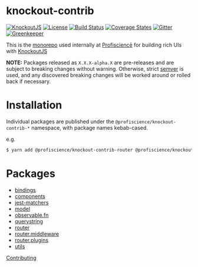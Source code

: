 # knockout-contrib

[![KnockoutJS][knockout-shield]][KnockoutJS]
[![License][wtfpl-shield]][wtfpl]
[![Build Status][travis-ci-shield]][travis-ci]
[![Coverage States][codecov-shield]][codecov]
[![Gitter][gitter-shield]][gitter]
[![Greenkeeper][greenkeeper-shield]][greenkeeper]


This is the [monorepo](https://github.com/babel/babel/blob/master/doc/design/monorepo.md) used internally at [Profisciencē](https://profiscience.com) for building rich UIs with [KnockoutJS][]

**NOTE:** Packages released as `X.X.X-alpha.X` are pre-releases and are subject to breaking changes without warning. Otherwise, strict [semver](https://semver.org/) is used, and any discovered breaking changes will be worked around or rolled back if necessary.

# Installation
Individual packages are published under the `@profiscience/knockout-contrib-*` namespace, with package names kebab-cased.

e.g.
```bash
$ yarn add @profiscience/knockout-contrib-router @profiscience/knockout-contrib-observble-fn
```


# Packages
- [bindings](./packages/bindings)
- [components](./packages/components)
- [jest-matchers](./packages/jest-matchers)
- [model](./packages/model)
- [observable.fn](./packages/observable.fn)
- [querystring](./packages/querystring)
- [router](./packages/router)
- [router.middleware](./packages/router.middleware)
- [router.plugins](./packages/router.plugins)
- [utils](./packages/utils)


[Contributing](./CONTRIBUTING.md)

[KnockoutJS]: https://knockoutjs.com

[knockout-shield]: https://img.shields.io/badge/KnockoutJS-v3.5.0--beta-red.svg

[travis-ci]: https://travis-ci.org/Profiscience/knockout-contrib/
[travis-ci-shield]: https://img.shields.io/travis/Profiscience/knockout-contrib/master.svg

[codecov]: https://codecov.io/gh/Profiscience/knockout-contrib
[codecov-shield]: https://img.shields.io/codecov/c/github/Profiscience/knockout-contrib.svg

[gitter]: https://gitter.im/Profiscience/knockout-contrib
[gitter-shield]: https://img.shields.io/gitter/room/profiscience/knockout-contrib.svg

[greenkeeper]: https://greenkeeper.io
[greenkeeper-shield]: https://badges.greenkeeper.io/Profiscience/knockout-contrib.svg

[wtfpl]: ./LICENSE.md
[wtfpl-shield]: https://img.shields.io/npm/l/@profiscience/knockout-contrib-router.svg
